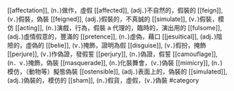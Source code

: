[[affectation]], (n．)做作，虛假 
[[affected]], (adj．)不自然的，假裝的 
[[feign]], (v．)假裝，偽裝 
[[feigned]], (adj．)假裝的，不真誠的 
[[simulate]], (v．)假裝，模仿 
[[acting]], (n．)演戲，行為，假裝 a 代理的，臨時的，演出用的 
[[fulsome]], (adj．)虛情假意的，豐滿的 
[[pretence]], (n．)虛偽，藉口 
[[jesuitical]], (adj．)陰險的，虛偽的 
[[belie]], (v．)掩飾，證明為假 
[[disguise]], (v．)假扮，掩飾 
[[perjure]], (v．)作偽證，發假誓 
[[perjury]], (n．)偽證，假誓 
[[camouflage]], (n．v．)掩飾，偽裝 
[[masquerade]], (n．)化裝舞會，(v．)偽裝 
[[mimicry]], (n．)模仿，（動物等）擬態偽裝 
[[ostensible]], (adj．)表面上的，偽裝的 
[[simulated]], (adj．)偽裝的，模仿的 
[[sham]], (n．)假貨，虛假，(v．)偽裝 
#category
